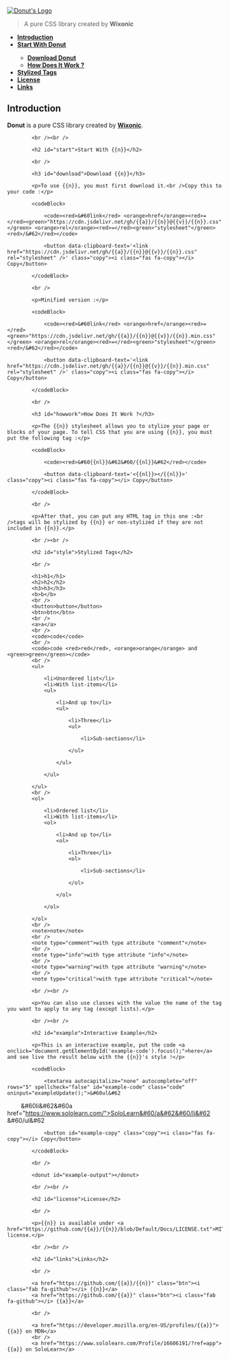 [![Donut's Logo](https://cdn.jsdelivr.net/gh/Wixonic/File@5/GitHub/Donut's%20Logo.png)](https://github.com/Wixonic/Donut/)

> A pure CSS library created by **Wixonic**

<b><ul>
	<li><a href="#intro">Introduction</a></li>
	<li><a href="#start">Start With Donut</a></li>
	<ul>
		<li><a href="#download">Download Donut</a></li>
		<li><a href="#howwork">How Does It Work ?</a></li>
	</ul>
	<li><a href="#style">Stylized Tags</a></li>
	<li><a href="#license">License</a></li>
	<li><a href="#links">Links</a></li>
</ul></b>

<h2 id="intro">Introduction</h2>

**Donut** is a pure CSS library created by **[Wixonic](https://github.com/Wixonic/)**.
			
			<br /><br />
			
			<h2 id="start">Start With {{n}}</h2>
			
			<br />
			
			<h3 id="download">Download {{n}}</h3>
			
			<p>To use {{n}}, you must first download it.<br />Copy this to your code :</p>
			
			<codeBlock>
				
				<code><red>&#60link</red> <orange>href</orange><red>=</red><green>"https://cdn.jsdelivr.net/gh/{{a}}/{{n}}@{{v}}/{{n}}.css"</green> <orange>rel</orange><red>=</red><green>"stylesheet"</green> <red>/&#62</red></code>
				
				<button data-clipboard-text='<link href="https://cdn.jsdelivr.net/gh/{{a}}/{{n}}@{{v}}/{{n}}.css" rel="stylesheet" />' class="copy"><i class="fas fa-copy"></i> Copy</button>
				
			</codeBlock>
			
			<br />
			
			<p>Minified version :</p>
			
			<codeBlock>
				
				<code><red>&#60link</red> <orange>href</orange><red>=</red><green>"https://cdn.jsdelivr.net/gh/{{a}}/{{n}}@{{v}}/{{n}}.min.css"</green> <orange>rel</orange><red>=</red><green>"stylesheet"</green> <red>/&#62</red></code>
				
				<button data-clipboard-text='<link href="https://cdn.jsdelivr.net/gh/{{a}}/{{n}}@{{v}}/{{n}}.min.css" rel="stylesheet" />' class="copy"><i class="fas fa-copy"></i> Copy</button>
				
			</codeBlock>
			
			<br />
			
			<h3 id="howwork">How Does It Work ?</h3>
			
			<p>The {{n}} stylesheet allows you to stylize your page or blocks of your page. To tell CSS that you are using {{n}}, you must put the following tag :</p>
			
			<codeBlock>
				
				<code><red>&#60{{nl}}&#62&#60/{{nl}}&#62</red></code>
				
				<button data-clipboard-text='<{{nl}}></{{nl}}>' class="copy"><i class="fas fa-copy"></i> Copy</button>
				
			</codeBlock>
			
			<br />
			
			<p>After that, you can put any HTML tag in this one :<br />tags will be stylized by {{n}} or non-stylized if they are not included in {{n}}.</p>
			
			<br /><br />
			
			<h2 id="style">Stylized Tags</h2>
			
			<br />
			
			<h1>h1</h1>
			<h2>h2</h2>
			<h3>h3</h3>
			<b>b</b>
			<br />
			<button>button</button>
			<btn>btn</btn>
			<br />
			<a>a</a>
			<br />
			<code>code</code>
			<br />
			<code>code <red>red</red>, <orange>orange</orange> and <green>green</green></code>
			<br />
			<ul>
				
				<li>Unordered list</li>
				<li>With list-items</li>
				<ul>
					
					<li>And up to</li>
					<ul>
						
						<li>Three</li>
						<ul>
							
							<li>Sub-sections</li>
							
						</ul>
						
					</ul>
					
				</ul>
				
			</ul>
			<br />
			<ol>
				
				<li>Ordered list</li>
				<li>With list-items</li>
				<ol>
					
					<li>And up to</li>
					<ol>
						
						<li>Three</li>
						<ol>
							
							<li>Sub-sections</li>
							
						</ol>
						
					</ol>
					
				</ol>
				
			</ol>
			<br />
			<note>note</note>
			<br />
			<note type="comment">with type attribute "comment"</note>
			<br />
			<note type="info">with type attribute "info"</note>
			<br />
			<note type="warning">with type attribute "warning"</note>
			<br />
			<note type="critical">with type attribute "critical"</note>
			
			<br /><br />
			
			<p>You can also use classes with the value the name of the tag you want to apply to any tag (except lists).</p>
			
			<br /><br />
			
			<h2 id="example">Interactive Example</h2>
			
			<p>This is an interactive example, put the code <a onclick="document.getElementById('example-code').focus();">here</a> and see live the result below with the {{n}}'s style !</p>
			
			<codeBlock>
				
				<textarea autocapitalize="none" autocomplete="off" rows="5" spellcheck="false" id="example-code" class="code" oninput="exampleUpdate();">&#60ul&#62
&emsp;
&emsp;&#60li&#62&#60a href="https://www.sololearn.com/">SoloLearn&#60/a&#62&#60/li&#62
&emsp;
&#60/ul&#62</textarea>
				
				<button id="example-copy" class="copy"><i class="fas fa-copy"></i> Copy</button>
				
			</codeBlock>
			
			<br />
			
			<donut id="example-output"></donut>
			
			<br /><br />
			
			<h2 id="license">License</h2>
			
			<br />
			
			<p>{{n}} is available under <a href="https://github.com/{{a}}/{{n}}/blob/Default/Docs/LICENSE.txt">MIT</a> license.</p>
			
			<br /><br />
			
			<h2 id="links">Links</h2>
			
			<br />
			
			<a href="https://github.com/{{a}}/{{n}}" class="btn"><i class="fab fa-github"></i> {{n}}</a>
			<a href="https://github.com/{{a}}" class="btn"><i class="fab fa-github"></i> {{a}}</a>
			
			<br />
			
			<a href="https://developer.mozilla.org/en-US/profiles/{{a}}">{{a}} on MDN</a>
			<br />
			<a href="https://www.sololearn.com/Profile/16606191/?ref=app">{{a}} on SoloLearn</a>
